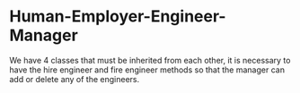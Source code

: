 # Human-Employer-Engineer-Manager
We have 4 classes that must be inherited from each other, it is necessary to have the hire engineer and fire engineer methods so that the manager can add or delete any of the engineers.
